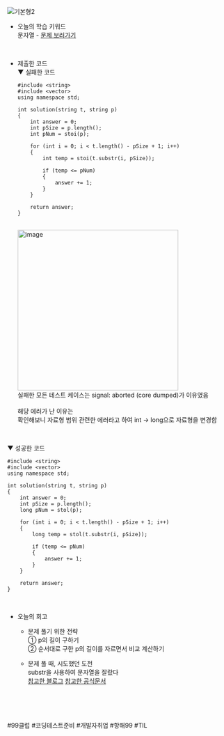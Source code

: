 ![기본형2](https://github.com/user-attachments/assets/2de5ee4d-23a9-47c1-8385-b5726d931399)

* 오늘의 학습 키워드 <br>
  문자열 - [문제 보러가기](https://school.programmers.co.kr/learn/courses/30/lessons/147355)
  
<br>

* 제출한 코드 <br>
▼ 실패한 코드
    ```
    #include <string>
    #include <vector>
    using namespace std;
    
    int solution(string t, string p)
    {
        int answer = 0;
        int pSize = p.length();
        int pNum = stoi(p);

        for (int i = 0; i < t.length() - pSize + 1; i++)
        {
            int temp = stoi(t.substr(i, pSize));

            if (temp <= pNum)
            {
                answer += 1;
            }
        }

        return answer;
    }
    ```
    <br><img width="369" alt="image" src="https://github.com/user-attachments/assets/68c0b027-38e2-410b-a8b7-81f3d3123814"> <br>
    실패한 모든 테스트 케이스는 signal: aborted (core dumped)가 이유였음 <br><br>
    해당 에러가 난 이유는 <br>
    확인해보니 자료형 범위 관련한 에러라고 하여 int -> long으로 자료형을 변경함

<br>

▼ 성공한 코드
  ```
  #include <string>
  #include <vector>
  using namespace std;
  
  int solution(string t, string p) 
  {
      int answer = 0;
      int pSize = p.length();
      long pNum = stol(p);
        
      for (int i = 0; i < t.length() - pSize + 1; i++)
      {
          long temp = stol(t.substr(i, pSize));
        
          if (temp <= pNum)
          {
              answer += 1;
          }
      }
        
      return answer;
  }
  ```

<br>

* 오늘의 회고
  - 문제 풀기 위한 전략 <br>
    ① p의 길이 구하기 <br>
    ② 순서대로 구한 p의 길이를 자르면서 비교 계산하기 <br>

  - 문제 풀 때, 시도했던 도전 <br>
    substr을 사용하여 문자열을 잘랐다 <br>
    [참고한 블로그](https://modoocode.com/235)
    [참고한 공식문서](https://learn.microsoft.com/ko-kr/cpp/assembler/masm/substr?view=msvc-170)
<br>    
<br>
<br>
<br>
#99클럽 #코딩테스트준비 #개발자취업 #항해99 #TIL
